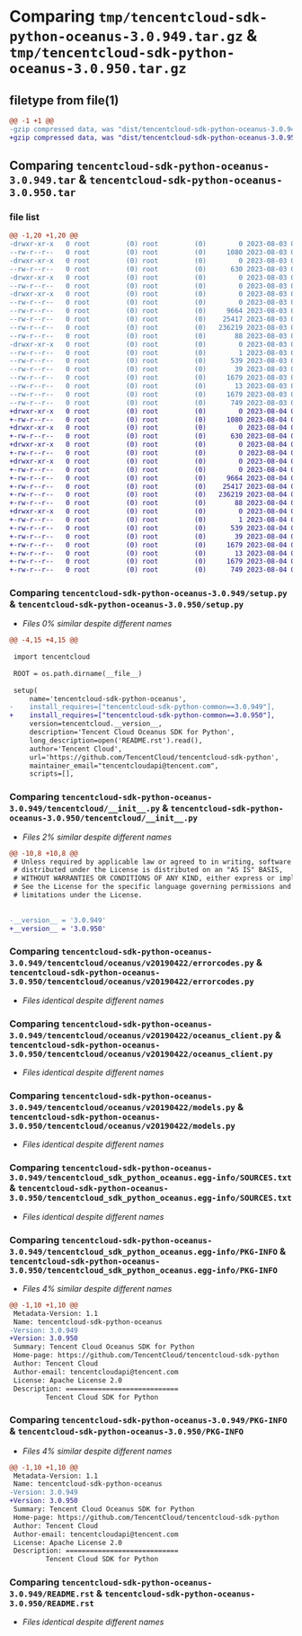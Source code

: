 # Comparing `tmp/tencentcloud-sdk-python-oceanus-3.0.949.tar.gz` & `tmp/tencentcloud-sdk-python-oceanus-3.0.950.tar.gz`

## filetype from file(1)

```diff
@@ -1 +1 @@
-gzip compressed data, was "dist/tencentcloud-sdk-python-oceanus-3.0.949.tar", last modified: Thu Aug  3 00:30:36 2023, max compression
+gzip compressed data, was "dist/tencentcloud-sdk-python-oceanus-3.0.950.tar", last modified: Fri Aug  4 00:31:44 2023, max compression
```

## Comparing `tencentcloud-sdk-python-oceanus-3.0.949.tar` & `tencentcloud-sdk-python-oceanus-3.0.950.tar`

### file list

```diff
@@ -1,20 +1,20 @@
-drwxr-xr-x   0 root         (0) root         (0)        0 2023-08-03 00:30:36.000000 tencentcloud-sdk-python-oceanus-3.0.949/
--rw-r--r--   0 root         (0) root         (0)     1080 2023-08-03 00:30:36.000000 tencentcloud-sdk-python-oceanus-3.0.949/setup.py
-drwxr-xr-x   0 root         (0) root         (0)        0 2023-08-03 00:30:36.000000 tencentcloud-sdk-python-oceanus-3.0.949/tencentcloud/
--rw-r--r--   0 root         (0) root         (0)      630 2023-08-03 00:30:36.000000 tencentcloud-sdk-python-oceanus-3.0.949/tencentcloud/__init__.py
-drwxr-xr-x   0 root         (0) root         (0)        0 2023-08-03 00:30:36.000000 tencentcloud-sdk-python-oceanus-3.0.949/tencentcloud/oceanus/
--rw-r--r--   0 root         (0) root         (0)        0 2023-08-03 00:30:36.000000 tencentcloud-sdk-python-oceanus-3.0.949/tencentcloud/oceanus/__init__.py
-drwxr-xr-x   0 root         (0) root         (0)        0 2023-08-03 00:30:36.000000 tencentcloud-sdk-python-oceanus-3.0.949/tencentcloud/oceanus/v20190422/
--rw-r--r--   0 root         (0) root         (0)        0 2023-08-03 00:30:36.000000 tencentcloud-sdk-python-oceanus-3.0.949/tencentcloud/oceanus/v20190422/__init__.py
--rw-r--r--   0 root         (0) root         (0)     9664 2023-08-03 00:30:36.000000 tencentcloud-sdk-python-oceanus-3.0.949/tencentcloud/oceanus/v20190422/errorcodes.py
--rw-r--r--   0 root         (0) root         (0)    25417 2023-08-03 00:30:36.000000 tencentcloud-sdk-python-oceanus-3.0.949/tencentcloud/oceanus/v20190422/oceanus_client.py
--rw-r--r--   0 root         (0) root         (0)   236219 2023-08-03 00:30:36.000000 tencentcloud-sdk-python-oceanus-3.0.949/tencentcloud/oceanus/v20190422/models.py
--rw-r--r--   0 root         (0) root         (0)       88 2023-08-03 00:30:36.000000 tencentcloud-sdk-python-oceanus-3.0.949/setup.cfg
-drwxr-xr-x   0 root         (0) root         (0)        0 2023-08-03 00:30:36.000000 tencentcloud-sdk-python-oceanus-3.0.949/tencentcloud_sdk_python_oceanus.egg-info/
--rw-r--r--   0 root         (0) root         (0)        1 2023-08-03 00:30:36.000000 tencentcloud-sdk-python-oceanus-3.0.949/tencentcloud_sdk_python_oceanus.egg-info/dependency_links.txt
--rw-r--r--   0 root         (0) root         (0)      539 2023-08-03 00:30:36.000000 tencentcloud-sdk-python-oceanus-3.0.949/tencentcloud_sdk_python_oceanus.egg-info/SOURCES.txt
--rw-r--r--   0 root         (0) root         (0)       39 2023-08-03 00:30:36.000000 tencentcloud-sdk-python-oceanus-3.0.949/tencentcloud_sdk_python_oceanus.egg-info/requires.txt
--rw-r--r--   0 root         (0) root         (0)     1679 2023-08-03 00:30:36.000000 tencentcloud-sdk-python-oceanus-3.0.949/tencentcloud_sdk_python_oceanus.egg-info/PKG-INFO
--rw-r--r--   0 root         (0) root         (0)       13 2023-08-03 00:30:36.000000 tencentcloud-sdk-python-oceanus-3.0.949/tencentcloud_sdk_python_oceanus.egg-info/top_level.txt
--rw-r--r--   0 root         (0) root         (0)     1679 2023-08-03 00:30:36.000000 tencentcloud-sdk-python-oceanus-3.0.949/PKG-INFO
--rw-r--r--   0 root         (0) root         (0)      749 2023-08-03 00:30:36.000000 tencentcloud-sdk-python-oceanus-3.0.949/README.rst
+drwxr-xr-x   0 root         (0) root         (0)        0 2023-08-04 00:31:44.000000 tencentcloud-sdk-python-oceanus-3.0.950/
+-rw-r--r--   0 root         (0) root         (0)     1080 2023-08-04 00:31:44.000000 tencentcloud-sdk-python-oceanus-3.0.950/setup.py
+drwxr-xr-x   0 root         (0) root         (0)        0 2023-08-04 00:31:44.000000 tencentcloud-sdk-python-oceanus-3.0.950/tencentcloud/
+-rw-r--r--   0 root         (0) root         (0)      630 2023-08-04 00:31:44.000000 tencentcloud-sdk-python-oceanus-3.0.950/tencentcloud/__init__.py
+drwxr-xr-x   0 root         (0) root         (0)        0 2023-08-04 00:31:44.000000 tencentcloud-sdk-python-oceanus-3.0.950/tencentcloud/oceanus/
+-rw-r--r--   0 root         (0) root         (0)        0 2023-08-04 00:31:44.000000 tencentcloud-sdk-python-oceanus-3.0.950/tencentcloud/oceanus/__init__.py
+drwxr-xr-x   0 root         (0) root         (0)        0 2023-08-04 00:31:44.000000 tencentcloud-sdk-python-oceanus-3.0.950/tencentcloud/oceanus/v20190422/
+-rw-r--r--   0 root         (0) root         (0)        0 2023-08-04 00:31:44.000000 tencentcloud-sdk-python-oceanus-3.0.950/tencentcloud/oceanus/v20190422/__init__.py
+-rw-r--r--   0 root         (0) root         (0)     9664 2023-08-04 00:31:44.000000 tencentcloud-sdk-python-oceanus-3.0.950/tencentcloud/oceanus/v20190422/errorcodes.py
+-rw-r--r--   0 root         (0) root         (0)    25417 2023-08-04 00:31:44.000000 tencentcloud-sdk-python-oceanus-3.0.950/tencentcloud/oceanus/v20190422/oceanus_client.py
+-rw-r--r--   0 root         (0) root         (0)   236219 2023-08-04 00:31:44.000000 tencentcloud-sdk-python-oceanus-3.0.950/tencentcloud/oceanus/v20190422/models.py
+-rw-r--r--   0 root         (0) root         (0)       88 2023-08-04 00:31:44.000000 tencentcloud-sdk-python-oceanus-3.0.950/setup.cfg
+drwxr-xr-x   0 root         (0) root         (0)        0 2023-08-04 00:31:44.000000 tencentcloud-sdk-python-oceanus-3.0.950/tencentcloud_sdk_python_oceanus.egg-info/
+-rw-r--r--   0 root         (0) root         (0)        1 2023-08-04 00:31:44.000000 tencentcloud-sdk-python-oceanus-3.0.950/tencentcloud_sdk_python_oceanus.egg-info/dependency_links.txt
+-rw-r--r--   0 root         (0) root         (0)      539 2023-08-04 00:31:44.000000 tencentcloud-sdk-python-oceanus-3.0.950/tencentcloud_sdk_python_oceanus.egg-info/SOURCES.txt
+-rw-r--r--   0 root         (0) root         (0)       39 2023-08-04 00:31:44.000000 tencentcloud-sdk-python-oceanus-3.0.950/tencentcloud_sdk_python_oceanus.egg-info/requires.txt
+-rw-r--r--   0 root         (0) root         (0)     1679 2023-08-04 00:31:44.000000 tencentcloud-sdk-python-oceanus-3.0.950/tencentcloud_sdk_python_oceanus.egg-info/PKG-INFO
+-rw-r--r--   0 root         (0) root         (0)       13 2023-08-04 00:31:44.000000 tencentcloud-sdk-python-oceanus-3.0.950/tencentcloud_sdk_python_oceanus.egg-info/top_level.txt
+-rw-r--r--   0 root         (0) root         (0)     1679 2023-08-04 00:31:44.000000 tencentcloud-sdk-python-oceanus-3.0.950/PKG-INFO
+-rw-r--r--   0 root         (0) root         (0)      749 2023-08-04 00:31:44.000000 tencentcloud-sdk-python-oceanus-3.0.950/README.rst
```

### Comparing `tencentcloud-sdk-python-oceanus-3.0.949/setup.py` & `tencentcloud-sdk-python-oceanus-3.0.950/setup.py`

 * *Files 0% similar despite different names*

```diff
@@ -4,15 +4,15 @@
 
 import tencentcloud
 
 ROOT = os.path.dirname(__file__)
 
 setup(
     name='tencentcloud-sdk-python-oceanus',
-    install_requires=["tencentcloud-sdk-python-common==3.0.949"],
+    install_requires=["tencentcloud-sdk-python-common==3.0.950"],
     version=tencentcloud.__version__,
     description='Tencent Cloud Oceanus SDK for Python',
     long_description=open('README.rst').read(),
     author='Tencent Cloud',
     url='https://github.com/TencentCloud/tencentcloud-sdk-python',
     maintainer_email="tencentcloudapi@tencent.com",
     scripts=[],
```

### Comparing `tencentcloud-sdk-python-oceanus-3.0.949/tencentcloud/__init__.py` & `tencentcloud-sdk-python-oceanus-3.0.950/tencentcloud/__init__.py`

 * *Files 2% similar despite different names*

```diff
@@ -10,8 +10,8 @@
 # Unless required by applicable law or agreed to in writing, software
 # distributed under the License is distributed on an "AS IS" BASIS,
 # WITHOUT WARRANTIES OR CONDITIONS OF ANY KIND, either express or implied.
 # See the License for the specific language governing permissions and
 # limitations under the License.
 
 
-__version__ = '3.0.949'
+__version__ = '3.0.950'
```

### Comparing `tencentcloud-sdk-python-oceanus-3.0.949/tencentcloud/oceanus/v20190422/errorcodes.py` & `tencentcloud-sdk-python-oceanus-3.0.950/tencentcloud/oceanus/v20190422/errorcodes.py`

 * *Files identical despite different names*

### Comparing `tencentcloud-sdk-python-oceanus-3.0.949/tencentcloud/oceanus/v20190422/oceanus_client.py` & `tencentcloud-sdk-python-oceanus-3.0.950/tencentcloud/oceanus/v20190422/oceanus_client.py`

 * *Files identical despite different names*

### Comparing `tencentcloud-sdk-python-oceanus-3.0.949/tencentcloud/oceanus/v20190422/models.py` & `tencentcloud-sdk-python-oceanus-3.0.950/tencentcloud/oceanus/v20190422/models.py`

 * *Files identical despite different names*

### Comparing `tencentcloud-sdk-python-oceanus-3.0.949/tencentcloud_sdk_python_oceanus.egg-info/SOURCES.txt` & `tencentcloud-sdk-python-oceanus-3.0.950/tencentcloud_sdk_python_oceanus.egg-info/SOURCES.txt`

 * *Files identical despite different names*

### Comparing `tencentcloud-sdk-python-oceanus-3.0.949/tencentcloud_sdk_python_oceanus.egg-info/PKG-INFO` & `tencentcloud-sdk-python-oceanus-3.0.950/tencentcloud_sdk_python_oceanus.egg-info/PKG-INFO`

 * *Files 4% similar despite different names*

```diff
@@ -1,10 +1,10 @@
 Metadata-Version: 1.1
 Name: tencentcloud-sdk-python-oceanus
-Version: 3.0.949
+Version: 3.0.950
 Summary: Tencent Cloud Oceanus SDK for Python
 Home-page: https://github.com/TencentCloud/tencentcloud-sdk-python
 Author: Tencent Cloud
 Author-email: tencentcloudapi@tencent.com
 License: Apache License 2.0
 Description: ============================
         Tencent Cloud SDK for Python
```

### Comparing `tencentcloud-sdk-python-oceanus-3.0.949/PKG-INFO` & `tencentcloud-sdk-python-oceanus-3.0.950/PKG-INFO`

 * *Files 4% similar despite different names*

```diff
@@ -1,10 +1,10 @@
 Metadata-Version: 1.1
 Name: tencentcloud-sdk-python-oceanus
-Version: 3.0.949
+Version: 3.0.950
 Summary: Tencent Cloud Oceanus SDK for Python
 Home-page: https://github.com/TencentCloud/tencentcloud-sdk-python
 Author: Tencent Cloud
 Author-email: tencentcloudapi@tencent.com
 License: Apache License 2.0
 Description: ============================
         Tencent Cloud SDK for Python
```

### Comparing `tencentcloud-sdk-python-oceanus-3.0.949/README.rst` & `tencentcloud-sdk-python-oceanus-3.0.950/README.rst`

 * *Files identical despite different names*

